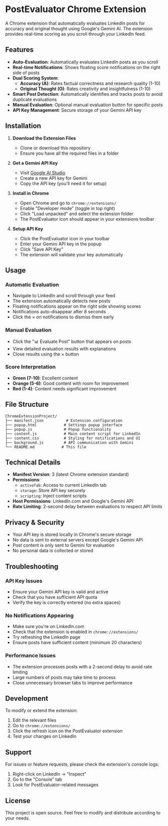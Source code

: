 # PostEvaluator Chrome Extension

A Chrome extension that automatically evaluates LinkedIn posts for accuracy and original thought using Google's Gemini AI. The extension provides real-time scoring as you scroll through your LinkedIn feed.

## Features

- **Auto-Evaluation**: Automatically evaluates LinkedIn posts as you scroll
- **Real-time Notifications**: Shows floating score notifications on the right side of posts
- **Dual Scoring System**: 
  - **Accuracy (A)**: Rates factual correctness and research quality (1-10)
  - **Original Thought (O)**: Rates creativity and insightfulness (1-10)
- **Smart Post Detection**: Automatically identifies and tracks posts to avoid duplicate evaluations
- **Manual Evaluation**: Optional manual evaluation button for specific posts
- **API Key Management**: Secure storage of your Gemini API key

## Installation

1. **Download the Extension Files**
   - Clone or download this repository
   - Ensure you have all the required files in a folder

2. **Get a Gemini API Key**
   - Visit [Google AI Studio](https://makersuite.google.com/app/apikey)
   - Create a new API key for Gemini
   - Copy the API key (you'll need it for setup)

3. **Install in Chrome**
   - Open Chrome and go to `chrome://extensions/`
   - Enable "Developer mode" (toggle in top right)
   - Click "Load unpacked" and select the extension folder
   - The PostEvaluator icon should appear in your extensions toolbar

4. **Setup API Key**
   - Click the PostEvaluator icon in your toolbar
   - Enter your Gemini API key in the popup
   - Click "Save API Key"
   - The extension will validate your key automatically

## Usage

### Automatic Evaluation
- Navigate to LinkedIn and scroll through your feed
- The extension automatically detects new posts
- Floating notifications appear on the right side showing scores
- Notifications auto-disappear after 8 seconds
- Click the × on notifications to dismiss them early

### Manual Evaluation
- Click the "📊 Evaluate Post" button that appears on posts
- View detailed evaluation results with explanations
- Close results using the × button

### Score Interpretation
- **Green (7-10)**: Excellent content
- **Orange (5-6)**: Good content with room for improvement  
- **Red (1-4)**: Content needs significant improvement

## File Structure

```
ChromeExtensionProject/
├── manifest.json          # Extension configuration
├── popup.html            # Settings popup interface
├── popup.js              # Popup functionality
├── content.js            # Main content script for LinkedIn
├── content.css           # Styling for notifications and UI
├── background.js         # API communication with Gemini
└── README.md            # This file
```

## Technical Details

- **Manifest Version**: 3 (latest Chrome extension standard)
- **Permissions**: 
  - `activeTab`: Access to current LinkedIn tab
  - `storage`: Store API key securely
  - `scripting`: Inject content scripts
- **Host Permissions**: LinkedIn.com and Google's Gemini API
- **Rate Limiting**: 2-second delay between evaluations to respect API limits

## Privacy & Security

- Your API key is stored locally in Chrome's secure storage
- No data is sent to external servers except Google's Gemini API
- Post content is only sent to Gemini for evaluation
- No personal data is collected or stored

## Troubleshooting

### API Key Issues
- Ensure your Gemini API key is valid and active
- Check that you have sufficient API quota
- Verify the key is correctly entered (no extra spaces)

### No Notifications Appearing
- Make sure you're on LinkedIn.com
- Check that the extension is enabled in `chrome://extensions/`
- Try refreshing the LinkedIn page
- Ensure posts have sufficient content (minimum 20 characters)

### Performance Issues
- The extension processes posts with a 2-second delay to avoid rate limiting
- Large numbers of posts may take time to process
- Close unnecessary browser tabs to improve performance

## Development

To modify or extend the extension:

1. Edit the relevant files
2. Go to `chrome://extensions/`
3. Click the refresh icon on the PostEvaluator extension
4. Test your changes on LinkedIn

## Support

For issues or feature requests, please check the extension's console logs:
1. Right-click on LinkedIn → "Inspect"
2. Go to the "Console" tab
3. Look for PostEvaluator-related messages

## License

This project is open source. Feel free to modify and distribute according to your needs.
